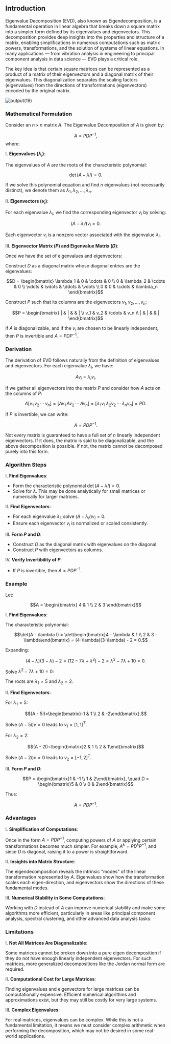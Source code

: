 ## Introduction

Eigenvalue Decomposition (EVD), also known as Eigendecomposition, is a fundamental operation in linear algebra that breaks down a square matrix into a simpler form defined by its eigenvalues and eigenvectors. This decomposition provides deep insights into the properties and structure of a matrix, enabling simplifications in numerous computations such as matrix powers, transformations, and the solution of systems of linear equations. In many applications — from vibration analysis in engineering to principal component analysis in data science — EVD plays a critical role.

The key idea is that certain square matrices can be represented as a product of a matrix of their eigenvectors and a diagonal matrix of their eigenvalues. This diagonalization separates the scaling factors (eigenvalues) from the directions of transformations (eigenvectors) encoded by the original matrix.

![output(19)](https://github.com/user-attachments/assets/75c28eaf-d800-44cc-98cd-c0d9a9c5f14b)

### Mathematical Formulation

Consider an $n \times n$ matrix $A$. The Eigenvalue Decomposition of $A$ is given by:

$$A = P D P^{-1},$$
where:

I. **Eigenvalues ($\lambda_i$)**:  

The eigenvalues of $A$ are the roots of the characteristic polynomial:

$$\det(A - \lambda I) = 0.$$

If we solve this polynomial equation and find $n$ eigenvalues (not necessarily distinct), we denote them as $\lambda_1, \lambda_2, \ldots, \lambda_n$.

II. **Eigenvectors ($v_i$)**:  

For each eigenvalue $\lambda_i$, we find the corresponding eigenvector $v_i$ by solving:

$$(A - \lambda_i I) v_i = 0.$$

Each eigenvector $v_i$ is a nonzero vector associated with the eigenvalue $\lambda_i$.

III. **Eigenvector Matrix ($P$) and Eigenvalue Matrix ($D$)**:

Once we have the set of eigenvalues and eigenvectors:

Construct $D$ as a diagonal matrix whose diagonal entries are the eigenvalues:

$$D = \begin{bmatrix}
\lambda_1 & 0 & \cdots & 0 \\
0 & \lambda_2 & \cdots & 0 \\
\vdots & \vdots & \ddots & \vdots \\
0 & 0 & \cdots & \lambda_n
\end{bmatrix}$$

Construct $P$ such that its columns are the eigenvectors $v_1, v_2, \ldots, v_n$:

$$P = \begin{bmatrix}
| & | &  & | \\
v_1 & v_2 & \cdots & v_n \\
| & | &  & |
\end{bmatrix}$$

If $A$ is diagonalizable, and if the $v_i$ are chosen to be linearly independent, then $P$ is invertible and $A = P D P^{-1}$.

### Derivation

The derivation of EVD follows naturally from the definition of eigenvalues and eigenvectors. For each eigenvalue $\lambda_i$, we have:

$$A v_i = \lambda_i v_i.$$

If we gather all eigenvectors into the matrix $P$ and consider how $A$ acts on the columns of $P$:

$$A [v_1 \, v_2 \, \cdots \, v_n] = [A v_1 \, A v_2 \, \cdots \, A v_n] = [\lambda_1 v_1 \, \lambda_2 v_2 \, \cdots \, \lambda_n v_n] = P D.$$

If $P$ is invertible, we can write:

$$A = P D P^{-1}.$$

Not every matrix is guaranteed to have a full set of $n$ linearly independent eigenvectors. If it does, the matrix is said to be diagonalizable, and the above decomposition is possible. If not, the matrix cannot be decomposed purely into this form.

### Algorithm Steps

I. **Find Eigenvalues**:

- Form the characteristic polynomial $\det(A - \lambda I) = 0$.
- Solve for $\lambda$. This may be done analytically for small matrices or numerically for larger matrices.

II. **Find Eigenvectors**:

- For each eigenvalue $\lambda_i$, solve $(A - \lambda_i I)v_i = 0$.
- Ensure each eigenvector $v_i$ is normalized or scaled consistently.

III. **Form $P$ and $D$**:

- Construct $D$ as the diagonal matrix with eigenvalues on the diagonal.
- Construct $P$ with eigenvectors as columns.

IV. **Verify Invertibility of $P$**:

- If $P$ is invertible, then $A = P D P^{-1}$.

### Example

Let:

$$A = \begin{bmatrix}
4 & 1 \\
2 & 3
\end{bmatrix}$$

I. **Find Eigenvalues**:  

The characteristic polynomial:

$$\det(A - \lambda I) = \det\begin{bmatrix}4 - \lambda & 1 \\ 2 & 3 - \lambda\end{bmatrix} = (4-\lambda)(3-\lambda) - 2 = 0.$$

Expanding:

$$(4-\lambda)(3-\lambda) - 2 = (12 -7\lambda + \lambda^2) - 2 = \lambda^2 -7\lambda +10=0.$$

Solve $\lambda^2 -7\lambda +10=0$:

The roots are $\lambda_1=5$ and $\lambda_2=2$.

II. **Find Eigenvectors**:

For $\lambda_1 = 5$:

$$(A - 5I)=\begin{bmatrix}-1 & 1 \\ 2 & -2\end{bmatrix}.$$

Solve $(A-5I)v=0$ leads to $v_1 = [1,1]^T$.

For $\lambda_2 = 2$:

$$(A - 2I)=\begin{bmatrix}2 & 1 \\ 2 & 1\end{bmatrix}$$

Solve $(A-2I)v=0$ leads to $v_2 = [-1,2]^T$.

III. **Form $P$ and $D$**:

$$P = \begin{bmatrix}1 & -1 \\ 1 & 2\end{bmatrix}, \quad D = \begin{bmatrix}5 & 0 \\ 0 & 2\end{bmatrix}$$

Thus:

$$A = P D P^{-1}.$$

### Advantages

I. **Simplification of Computations**:  

Once in the form $A = P D P^{-1}$, computing powers of $A$ or applying certain transformations becomes much simpler. For example, $A^k = P D^k P^{-1}$, and since $D$ is diagonal, raising it to a power is straightforward.

II. **Insights into Matrix Structure**:  

The eigendecomposition reveals the intrinsic "modes" of the linear transformation represented by $A$. Eigenvalues show how the transformation scales each eigen-direction, and eigenvectors show the directions of these fundamental modes.

III. **Numerical Stability in Some Computations**:  

Working with $D$ instead of $A$ can improve numerical stability and make some algorithms more efficient, particularly in areas like principal component analysis, spectral clustering, and other advanced data analysis tasks.

### Limitations

I. **Not All Matrices Are Diagonalizable**:  

Some matrices cannot be broken down into a pure eigen decomposition if they do not have enough linearly independent eigenvectors. For such matrices, more generalized decompositions like the Jordan normal form are required.

II. **Computational Cost for Large Matrices**:  

Finding eigenvalues and eigenvectors for large matrices can be computationally expensive. Efficient numerical algorithms and approximations exist, but they may still be costly for very large systems.

III. **Complex Eigenvalues**:  

For real matrices, eigenvalues can be complex. While this is not a fundamental limitation, it means we must consider complex arithmetic when performing the decomposition, which may not be desired in some real-world applications.

